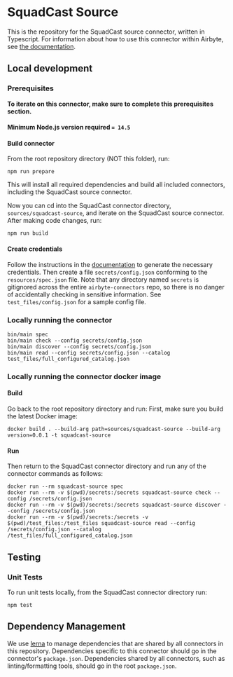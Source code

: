 # SquadCast Source

This is the repository for the SquadCast source connector, written in Typescript.
For information about how to use this connector within Airbyte, see [the
documentation](https://docs.airbyte.io/integrations/sources/squadcast).

## Local development

### Prerequisites

**To iterate on this connector, make sure to complete this prerequisites
section.**

#### Minimum Node.js version required `= 14.5`

#### Build connector

From the root repository directory (NOT this folder), run:

```
npm run prepare
```

This will install all required dependencies and build all included connectors,
including the SquadCast source connector.

Now you can cd into the SquadCast connector directory, `sources/squadcast-source`,
and iterate on the SquadCast source connector. After making code changes, run:

```
npm run build
```

#### Create credentials

Follow the instructions in the
[documentation](https://docs.airbyte.io/integrations/sources/squadcast) to
generate the necessary credentials. Then create a file `secrets/config.json`
conforming to the `resources/spec.json` file. Note that any directory named
`secrets` is gitignored across the entire `airbyte-connectors` repo, so there is
no danger of accidentally checking in sensitive information. See
`test_files/config.json` for a sample config file.

### Locally running the connector

```
bin/main spec
bin/main check --config secrets/config.json
bin/main discover --config secrets/config.json
bin/main read --config secrets/config.json --catalog test_files/full_configured_catalog.json
```

### Locally running the connector docker image

#### Build

Go back to the root repository directory and run:
First, make sure you build the latest Docker image:

```
docker build . --build-arg path=sources/squadcast-source --build-arg version=0.0.1 -t squadcast-source
```

#### Run

Then return to the SquadCast connector directory and run any of the connector
commands as follows:

```
docker run --rm squadcast-source spec
docker run --rm -v $(pwd)/secrets:/secrets squadcast-source check --config /secrets/config.json
docker run --rm -v $(pwd)/secrets:/secrets squadcast-source discover --config /secrets/config.json
docker run --rm -v $(pwd)/secrets:/secrets -v $(pwd)/test_files:/test_files squadcast-source read --config /secrets/config.json --catalog /test_files/full_configured_catalog.json
```

## Testing

### Unit Tests

To run unit tests locally, from the SquadCast connector directory run:

```
npm test
```


## Dependency Management

We use [lerna](https://lerna.js.org/) to manage dependencies that are shared by
all connectors in this repository. Dependencies specific to this connector
should go in the connector's `package.json`. Dependencies shared by all
connectors, such as linting/formatting tools, should go in the root
`package.json`.
